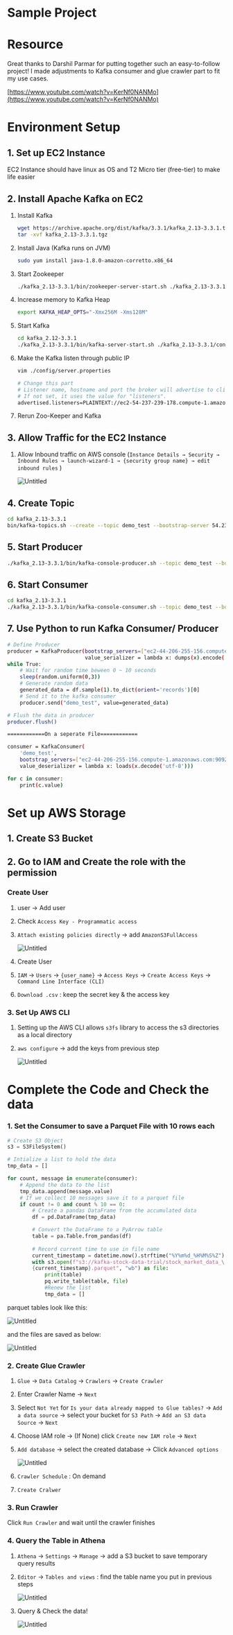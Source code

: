 # Sample Project

# Resource
Great thanks to Darshil Parmar for putting together such an easy-to-follow project! 
I made adjustments to Kafka consumer and glue crawler part to fit my use cases. 

[https://www.youtube.com/watch?v=KerNf0NANMo](https://www.youtube.com/watch?v=KerNf0NANMo)

# Environment Setup

## 1. Set up EC2 Instance

EC2 Instance should have linux as OS and T2 Micro tier (free-tier) to make life easier 

## 2. Install Apache Kafka on EC2

1. Install Kafka 
    
    ```bash
    wget https://archive.apache.org/dist/kafka/3.3.1/kafka_2.13-3.3.1.tgz
    tar -xvf kafka_2.13-3.3.1.tgz
    ```
    
2. Install Java (Kafka runs on JVM) 
    
    ```bash
    sudo yum install java-1.8.0-amazon-corretto.x86_64
    ```
    
3. Start Zookeeper 
    
    ```bash
    ./kafka_2.13-3.3.1/bin/zookeeper-server-start.sh ./kafka_2.13-3.3.1/config/zookeeper.properties
    ```
    
4. Increase memory to Kafka Heap 
    
    ```bash
    export KAFKA_HEAP_OPTS="-Xmx256M -Xms128M"
    ```
    
5. Start Kafka
    
    ```bash
    cd kafka_2.12-3.3.1
    ./kafka_2.13-3.3.1/bin/kafka-server-start.sh ./kafka_2.13-3.3.1/config/server.properties 
    ```
    
6. Make the Kafka listen through public IP
    
    ```bash
    vim ./config/server.properties 
    
    # Change this part 
    # Listener name, hostname and port the broker will advertise to clients.
    # If not set, it uses the value for "listeners".
    advertised.listeners=PLAINTEXT://ec2-54-237-239-178.compute-1.amazonaws.com:9092
    ```
    
7. Rerun Zoo-Keeper and Kafka

## 3. Allow Traffic for the EC2 Instance

1. Allow Inbound traffic on AWS console (`Instance Details → Security → Inbound Rules → launch-wizard-1 → {security group name} → edit inbound rules` ) 
    
    ![Untitled](https://github.com/dougieduk/kafka_stock_data_collection_project/tree/ee6854ee9565dd5ec1dbeb0650fb79133e2b555d/resources_for_md/Sample%20Project%20f36abb17d75c45e4bb31325c5ecccfd2/Untitled.png)
    

## 4. Create Topic

```bash
cd kafka_2.13-3.3.1
bin/kafka-topics.sh --create --topic demo_test --bootstrap-server 54.237.239.178:9092 --replication-factor 1 --partitions 1
```

## 5. Start Producer

```bash
./kafka_2.13-3.3.1/bin/kafka-console-producer.sh --topic demo_test --bootstrap-server ec2-44-206-255-156.compute-1.amazonaws.com:9092
```

## 6. Start Consumer

```bash
cd kafka_2.13-3.3.1
./kafka_2.13-3.3.1/bin/kafka-console-consumer.sh --topic demo_test --bootstrap-server ec2-44-206-255-156.compute-1.amazonaws.com:9092
```

## 7. Use Python to run Kafka Consumer/ Producer

```bash
# Define Producer
producer = KafkaProducer(bootstrap_servers=["ec2-44-206-255-156.compute-1.amazonaws.com"],
                         value_serializer = lambda x: dumps(x).encode('utf-8'))
while True: 
    # Wait for random time beween 0 ~ 10 seconds
    sleep(random.uniform(0,3)) 
    # Generate random data 
    generated_data = df.sample(1).to_dict(orient='records')[0]
    # Send it to the kafka consumer 
    producer.send("demo_test", value=generated_data)

# Flush the data in producer 
producer.flush() 

============On a seperate File============

consumer = KafkaConsumer(
    'demo_test',
    bootstrap_servers=["ec2-44-206-255-156.compute-1.amazonaws.com:9092"],
    value_deserializer = lambda x: loads(x.decode('utf-8')))

for c in consumer: 
    print(c.value)
```

# Set up AWS Storage

## 1. Create S3 Bucket

## 2. Go to IAM and Create the role with the permission

### Create User

1. user  → Add user 
2. Check `Access Key - Programmatic access` 
3. `Attach existing policies directly` → add  `AmazonS3FullAccess`
    
    ![Untitled](https://github.com/dougieduk/kafka_stock_data_collection_project/tree/ee6854ee9565dd5ec1dbeb0650fb79133e2b555d/https://github.com/dougieduk/kafka_stock_data_collection_project/tree/ee6854ee9565dd5ec1dbeb0650fb79133e2b555d/resources_for_md/Sample%20Project%20f36abb17d75c45e4bb31325c5ecccfd2/Sample%20Project%20f36abb17d75c45e4bb31325c5ecccfd2/Untitled%201.png)
    
4. Create User
5. `IAM` → `Users` → `{user_name}` → `Access Keys` → `Create Access Keys` → `Command Line Interface (CLI)`
6. `Download .csv` : keep the secret key & the access key 

### 3. Set Up AWS CLI

1. Setting up the AWS CLI allows `s3fs` library to access the s3 directories as a local directory
2. `aws configure` → add the keys from previous step 
    
    ![Untitled](https://github.com/dougieduk/kafka_stock_data_collection_project/tree/ee6854ee9565dd5ec1dbeb0650fb79133e2b555d/resources_for_md/Sample%20Project%20f36abb17d75c45e4bb31325c5ecccfd2/Untitled%202.png)
    

# Complete the Code and Check the data

### 1. Set the Consumer to save a Parquet File with 10 rows each

```python
# Create S3 Object 
s3 = S3FileSystem() 

# Intialize a list to hold the data 
tmp_data = [] 

for count, message in enumerate(consumer): 
    # Append the data to the list 
    tmp_data.append(message.value)
    # If we collect 10 messages save it to a parquet file
    if count != 0 and count % 10 == 0: 
        # Create a pandas DataFrame from the accumulated data
        df = pd.DataFrame(tmp_data)

        # Convert the DataFrame to a PyArrow table
        table = pa.Table.from_pandas(df)
        
        # Record current time to use in file name 
        current_timestamp = datetime.now().strftime("%Y%m%d_%H%M%S%Z")
        with s3.open(f"s3://kafka-stock-data-trial/stock_market_data_\
        {current_timestamp}.parquet", "wb") as file:
            print(table)
            pq.write_table(table, file)    
            #Renew the list 
            tmp_data = [] 
```

parquet tables look like this: 

![Untitled](https://github.com/dougieduk/kafka_stock_data_collection_project/tree/ee6854ee9565dd5ec1dbeb0650fb79133e2b555d/resources_for_md/Sample%20Project%20f36abb17d75c45e4bb31325c5ecccfd2/Untitled%203.png)

and the files are saved as below: 

![Untitled](https://github.com/dougieduk/kafka_stock_data_collection_project/tree/ee6854ee9565dd5ec1dbeb0650fb79133e2b555d/resources_for_md/Sample%20Project%20f36abb17d75c45e4bb31325c5ecccfd2/Untitled%204.png)

### 2. Create Glue Crawler

1. `Glue` → `Data Catalog` → `Crawlers` → `Create Crawler` 
2. Enter Crawler Name → `Next` 
3. Select `Not Yet` for `Is your data already mapped to Glue tables?` → `Add a data source` → select your bucket for `S3 Path` → `Add an S3 data Source` → `Next` 
4. Choose IAM role → (If None) click `Create new IAM role` → `Next` 
5. `Add database` → select the created database → Click `Advanced options` 
    
    ![Untitled](https://github.com/dougieduk/kafka_stock_data_collection_project/tree/ee6854ee9565dd5ec1dbeb0650fb79133e2b555d/resources_for_md/Sample%20Project%20f36abb17d75c45e4bb31325c5ecccfd2/Untitled%205.png)
    
6. `Crawler Schedule` : On demand 
7. `Create Cralwer` 

### 3. Run Crawler

Click `Run Crawler` and wait until the crawler finishes 

### 4. Query the Table in Athena

1. `Athena` → `Settings` → `Manage` → add a S3 bucket to save temporary query results 
2. `Editor` → `Tables and views` : find the table name you put in previous steps 
    
    ![Untitled](https://github.com/dougieduk/kafka_stock_data_collection_project/tree/ee6854ee9565dd5ec1dbeb0650fb79133e2b555d/resources_for_md/Sample%20Project%20f36abb17d75c45e4bb31325c5ecccfd2/Untitled%206.png)
    
3. Query & Check the data!
    
    ![Untitled](https://github.com/dougieduk/kafka_stock_data_collection_project/tree/ee6854ee9565dd5ec1dbeb0650fb79133e2b555d/resources_for_md/Sample%20Project%20f36abb17d75c45e4bb31325c5ecccfd2/Untitled%207.png)